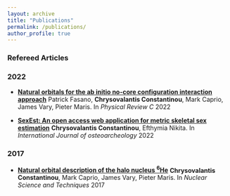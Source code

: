 ```yaml
---
layout: archive
title: "Publications"
permalink: /publications/
author_profile: true
---
```


### Refereed Articles

### 2022

- **[Natural orbitals for the ab initio no-core configuration interaction approach](https://journals.aps.org/prc/abstract/10.1103/PhysRevC.105.054301)** Patrick Fasano,
**Chrysovalantis Constantinou**, Mark Caprio, James Vary, Pieter Maris. In _Physical Review C_ 2022

- **[SexEst: An open access web application for metric skeletal sex estimation](https://doi.org/10.1002/oa.3109)** **Chrysovalantis Constantinou**, Efthymia Nikita. In _International Journal of osteoarcheology_ 2022


### 2017

- **[Natural orbital description of the halo nucleus <sup>6</sup>He](https://link.springer.com/article/10.1007/s41365-017-0332-6)** **Chrysovalantis Constantinou**, Mark Caprio, James Vary, Pieter Maris. In _Nuclear Science and Techniques_ 2017












<!-- {% if author.googlescholar %}
  You can also find my articles on <u><a href="{{author.googlescholar}}">my Google Scholar profile</a>.</u>
{% endif %}

{% include base_path %}

{% for post in site.publications reversed %}
  {% include archive-single.html %}
{% endfor %} -->
